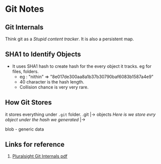 # Git Notes
## Git Internals
Think git as a *Stupid content tracker*. It is also a persistent map. 
## SHA1 to Identify Objects
- It uses SHA1 hash to create hash for the every object it tracks. eg for files, folders.
    - eg : "nithin" => "8e017de300aa8a1b37b30790baf6083b1587a4e9" 
    - 40 character is the hash length.
    - Collision chance is very very rare. 
## How Git Stores 
it stores everything under `.git` folder. 
.git
 |-> objects  *Here is we store evry object under the hash we generated*
        |-> 

blob - generic data

## Links for reference
1. [Pluralsight Git Internals pdf](https://github.com/pluralsight/git-internals-pdf)
